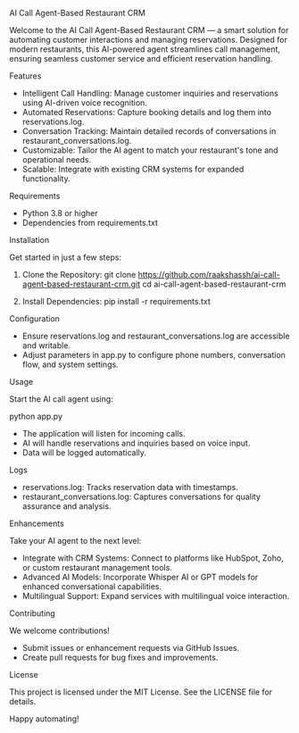 AI Call Agent-Based Restaurant CRM

Welcome to the AI Call Agent-Based Restaurant CRM — a smart solution for automating customer interactions and managing reservations. Designed for modern restaurants, this AI-powered agent streamlines call management, ensuring seamless customer service and efficient reservation handling.

Features

- Intelligent Call Handling: Manage customer inquiries and reservations using AI-driven voice recognition.
- Automated Reservations: Capture booking details and log them into reservations.log.
- Conversation Tracking: Maintain detailed records of conversations in restaurant_conversations.log.
- Customizable: Tailor the AI agent to match your restaurant's tone and operational needs.
- Scalable: Integrate with existing CRM systems for expanded functionality.

Requirements

- Python 3.8 or higher
- Dependencies from requirements.txt

Installation

Get started in just a few steps:

1. Clone the Repository:
   git clone https://github.com/raakshassh/ai-call-agent-based-restaurant-crm.git
   cd ai-call-agent-based-restaurant-crm

2. Install Dependencies:
   pip install -r requirements.txt

Configuration

- Ensure reservations.log and restaurant_conversations.log are accessible and writable.
- Adjust parameters in app.py to configure phone numbers, conversation flow, and system settings.

Usage

Start the AI call agent using:

   python app.py

- The application will listen for incoming calls.
- AI will handle reservations and inquiries based on voice input.
- Data will be logged automatically.

Logs

- reservations.log: Tracks reservation data with timestamps.
- restaurant_conversations.log: Captures conversations for quality assurance and analysis.

Enhancements

Take your AI agent to the next level:
- Integrate with CRM Systems: Connect to platforms like HubSpot, Zoho, or custom restaurant management tools.
- Advanced AI Models: Incorporate Whisper AI or GPT models for enhanced conversational capabilities.
- Multilingual Support: Expand services with multilingual voice interaction.

Contributing

We welcome contributions!
- Submit issues or enhancement requests via GitHub Issues.
- Create pull requests for bug fixes and improvements.

License

This project is licensed under the MIT License. See the LICENSE file for details.

Happy automating!
